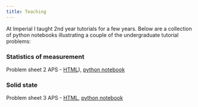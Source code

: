 ```yaml
---
title: Teaching
---
```


At Imperial I taught 2nd year tutorials for a few years. Below are a collection
of python notebooks illustrating a couple of the undergraduate tutorial problems:

### Statistics of measurement
Problem sheet 2 APS - [HTML](notebooks/calculating_variance.html)), [python notebook](https://github.com/dstansby/notebooks/blob/master/Calculating%20variance.ipynb)
### Solid state
Problem sheet 3 APS - [HTML](notebooks/lattice_vibrations.html), [python notebook](https://github.com/dstansby/notebooks/blob/master/Lattice%20vibrations.ipynb)
